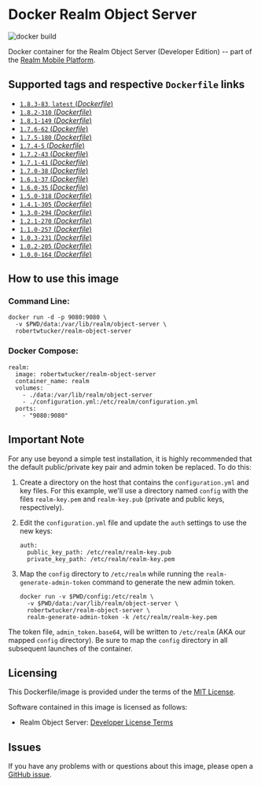# Docker Realm Object Server
![docker build](https://img.shields.io/docker/automated/robertwtucker/realm-object-server.svg)

Docker container for the Realm Object Server (Developer Edition) -- part of the [Realm Mobile Platform](https://realm.io/products/realm-mobile-platform/).

## Supported tags and respective `Dockerfile` links

* [`1.8.3-83`, `latest` (*Dockerfile*)](https://github.com/robertwtucker/docker-realm-object-server/blob/master/Dockerfile)
* [`1.8.2-310` (*Dockerfile*)](https://github.com/robertwtucker/docker-realm-object-server/blob/1.8.2-310/Dockerfile)
* [`1.8.1-149` (*Dockerfile*)](https://github.com/robertwtucker/docker-realm-object-server/blob/1.8.1-149/Dockerfile)
* [`1.7.6-62` (*Dockerfile*)](https://github.com/robertwtucker/docker-realm-object-server/blob/1.7.6-62/Dockerfile)
* [`1.7.5-180` (*Dockerfile*)](https://github.com/robertwtucker/docker-realm-object-server/blob/1.7.5-180/Dockerfile)
* [`1.7.4-5` (*Dockerfile*)](https://github.com/robertwtucker/docker-realm-object-server/blob/1.7.4-5/Dockerfile)
* [`1.7.2-43` (*Dockerfile*)](https://github.com/robertwtucker/docker-realm-object-server/blob/1.7.2-43/Dockerfile)
* [`1.7.1-41` (*Dockerfile*)](https://github.com/robertwtucker/docker-realm-object-server/blob/1.7.1-41/Dockerfile)
* [`1.7.0-38` (*Dockerfile*)](https://github.com/robertwtucker/docker-realm-object-server/blob/1.7.0-38/Dockerfile)
* [`1.6.1-37` (*Dockerfile*)](https://github.com/robertwtucker/docker-realm-object-server/blob/1.6.1-37/Dockerfile)
* [`1.6.0-35` (*Dockerfile*)](https://github.com/robertwtucker/docker-realm-object-server/blob/1.6.0-35/Dockerfile)
* [`1.5.0-318` (*Dockerfile*)](https://github.com/robertwtucker/docker-realm-object-server/blob/1.5.0-318/Dockerfile)
* [`1.4.1-305` (*Dockerfile*)](https://github.com/robertwtucker/docker-realm-object-server/blob/1.4.1-305/Dockerfile)
* [`1.3.0-294` (*Dockerfile*)](https://github.com/robertwtucker/docker-realm-object-server/blob/1.3.0-294/Dockerfile)
* [`1.2.1-270` (*Dockerfile*)](https://github.com/robertwtucker/docker-realm-object-server/blob/1.2.1-270/Dockerfile)
* [`1.1.0-257` (*Dockerfile*)](https://github.com/robertwtucker/docker-realm-object-server/blob/1.1.0-257/Dockerfile)
* [`1.0.3-231` (*Dockerfile*)](https://github.com/robertwtucker/docker-realm-object-server/blob/1.0.3-231/Dockerfile)
* [`1.0.2-205` (*Dockerfile*)](https://github.com/robertwtucker/docker-realm-object-server/blob/1.0.2-205/Dockerfile)
* [`1.0.0-164` (*Dockerfile*)](https://github.com/robertwtucker/docker-realm-object-server/blob/1.0.0-164/Dockerfile)

## How to use this image

### Command Line:

```console
docker run -d -p 9080:9080 \
  -v $PWD/data:/var/lib/realm/object-server \
  robertwtucker/realm-object-server
```

### Docker Compose:

```console
realm:
  image: robertwtucker/realm-object-server
  container_name: realm
  volumes:
    - ./data:/var/lib/realm/object-server
    - ./configuration.yml:/etc/realm/configuration.yml
  ports:
    - "9080:9080"
```

## Important Note

For any use beyond a simple test installation, it is highly recommended that the default public/private key pair and admin token be replaced. To do this:

1. Create a directory on the host that contains the ```configuration.yml``` and key files. For this example, we'll use a directory named ```config``` with the files ```realm-key.pem``` and ```realm-key.pub``` (private and public keys, respectively).

1. Edit the ```configuration.yml``` file and update the ```auth``` settings to use the new keys:

    ```console
    auth:
      public_key_path: /etc/realm/realm-key.pub
      private_key_path: /etc/realm/realm-key.pem
    ```

1. Map the ```config``` directory to ```/etc/realm``` while running the ```realm-generate-admin-token``` command to generate the new admin token.

    ```console
    docker run -v $PWD/config:/etc/realm \
      -v $PWD/data:/var/lib/realm/object-server \
      robertwtucker/realm-object-server \
      realm-generate-admin-token -k /etc/realm/realm-key.pem
    ```

The token file, ```admin_token.base64```, will be written to ```/etc/realm``` (AKA our mapped ```config``` directory). Be sure to map the ```config``` directory in all subsequent launches of the container.

## Licensing

This Dockerfile/image is provided under the terms of the [MIT License](https://github.com/robertwtucker/docker-realm-object-server/blob/master/LICENSE).

Software contained in this image is licensed as follows:

* Realm Object Server: [Developer License Terms](https://realm.io/legal/developer-license-terms/)

## Issues

If you have any problems with or questions about this image, please open a [GitHub issue](https://github.com/robertwtucker/docker-realm-object-server/issues).
